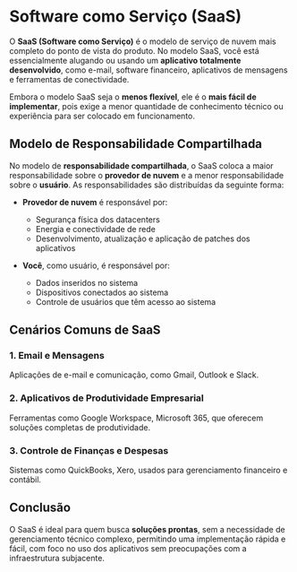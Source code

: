 # Software como Serviço (SaaS)

O **SaaS (Software como Serviço)** é o modelo de serviço de nuvem mais completo do ponto de vista do produto. No modelo SaaS, você está essencialmente alugando ou usando um **aplicativo totalmente desenvolvido**, como e-mail, software financeiro, aplicativos de mensagens e ferramentas de conectividade.

Embora o modelo SaaS seja o **menos flexível**, ele é o **mais fácil de implementar**, pois exige a menor quantidade de conhecimento técnico ou experiência para ser colocado em funcionamento.

## Modelo de Responsabilidade Compartilhada

No modelo de **responsabilidade compartilhada**, o SaaS coloca a maior responsabilidade sobre o **provedor de nuvem** e a menor responsabilidade sobre o **usuário**. As responsabilidades são distribuídas da seguinte forma:

- **Provedor de nuvem** é responsável por:
  - Segurança física dos datacenters
  - Energia e conectividade de rede
  - Desenvolvimento, atualização e aplicação de patches dos aplicativos

- **Você**, como usuário, é responsável por:
  - Dados inseridos no sistema
  - Dispositivos conectados ao sistema
  - Controle de usuários que têm acesso ao sistema

## Cenários Comuns de SaaS

### 1. **Email e Mensagens**
Aplicações de e-mail e comunicação, como Gmail, Outlook e Slack.

### 2. **Aplicativos de Produtividade Empresarial**
Ferramentas como Google Workspace, Microsoft 365, que oferecem soluções completas de produtividade.

### 3. **Controle de Finanças e Despesas**
Sistemas como QuickBooks, Xero, usados para gerenciamento financeiro e contábil.

## Conclusão
O SaaS é ideal para quem busca **soluções prontas**, sem a necessidade de gerenciamento técnico complexo, permitindo uma implementação rápida e fácil, com foco no uso dos aplicativos sem preocupações com a infraestrutura subjacente.
